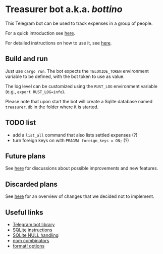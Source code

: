 # Treasurer bot a.k.a. *bottino*

This Telegram bot can be used to track expenses in a group of people.

For a quick introduction see [here](QUICKSTART.md).

For detailed instructions on how to use it, see [here](INSTRUCTIONS.md).

## Build and run

Just use `cargo run`. The bot expects the `TELOXIDE_TOKEN` environment variable to be defined, with
the bot token to use as value.

The log level can be customized using the `RUST_LOG` environment variable (e.g., `export
RUST_LOG=info`).

Please note that upon start the bot will create a Sqlite database named `treasurer.db` in the folder
where it is started.

## TODO list

- add a `list_all` command that also lists settled expenses (?)
- turn foreign keys on with `PRAGMA foreign_keys = ON;` (?)

## Future plans

See [here](FUTURE_PLANS.md) for discussions about possible improvements and new features.

## Discarded plans

See [here](DISCARDED_PLANS.md) for an overview of changes that we decided not to implement.

## Useful links

- [Telegram bot library](https://crates.io/crates/teloxide)
- [SQLite instructions](https://rust-lang-nursery.github.io/rust-cookbook/database/sqlite.html)
- [SQLite NULL handling](https://www.sqlite.org/nulls.html)
- [nom combinators](https://github.com/Geal/nom/blob/main/doc/choosing_a_combinator.md)
- [format! options](https://doc.rust-lang.org/std/fmt/)
